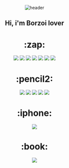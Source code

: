 <div align = 'center'>
  
  ![header](https://capsule-render.vercel.app/api?type=Cylinder&color=0:fff1eb,100:ace0f9&height=250&section=header&text=Seung_min&fontColor=363636&fontSize=60&animation=fadeIn&fontAlign=50&fontAlignY=40&desc=SEMYEONG&nbsp;COMPUTER&nbsp;HIGH&nbsp;SCHOOL&descAlignY=65)
  </div>
  
  
  <h2 align = 'center'>
    Hi, i'm Borzoi lover
  </h2>
  
  <!-- 기술 -->
  
  <h1 align = 'center'>
    :zap:
  </h1>
  
  <div align = 'center'>
    <!-- 파이쏘노노논 -->
    <a><img src="https://img.shields.io/badge/python-3776AB?style=for-the-badge&logo=python&logoColor=white"></a>
    <!-- HTML -->
    <a><img src="https://img.shields.io/badge/HTML5-ffffff?style=for-the-badge&logo=HTML5&logoColor=E34F26"></a>
    <!-- CSS -->
    <a><img src="https://img.shields.io/badge/css3-ffffff?style=for-the-badge&logo=css3&logoColor=1572B6"></a>
    <!-- JS -->
    <a><img src="https://img.shields.io/badge/javascript-000000?style=for-the-badge&logo=javascript&logoColor=F7DF1E"></a>
    <!-- React -->
    <a><img src="https://img.shields.io/badge/react-000000?style=for-the-badge&logo=react&logoColor=61DAFB"></a>
    <!-- Vue -->
    <a><img src="https://img.shields.io/badge/vue.js-ffffff?style=for-the-badge&logo=vuedotjs&logoColor=4FC08D"></a>
    <!-- PhotoShop -->
    <a><img src="https://img.shields.io/badge/photoshop-ffffff?style=for-the-badge&logo=adobephotoshop&logoColor=31A8FF"></a>
  </div>
  
  <!-- 편집 -->
  
  <h1 align = 'center'>
    :pencil2:
  </h1>
  <div align = 'center'>
    <!-- PhotoShop -->
    <a><img src="https://img.shields.io/badge/photoshop-ffffff?style=for-the-badge&logo=adobephotoshop&logoColor=31A8FF"></a>
    <!-- Premierepro -->
    <a><img src="https://img.shields.io/badge/premierepro-ffffff?style=for-the-badge&logo=adobepremierepro&logoColor=9999FF"></a>
    <!-- Illustrator -->
    <a><img src="https://img.shields.io/badge/illustrator-ffffff?style=for-the-badge&logo=adobeillustrator&logoColor=FF9A00"></a>
    <!-- aftereffects -->
    <a><img src="https://img.shields.io/badge/aftereffects-ffffff?style=for-the-badge&logo=adobeaftereffects&logoColor=9999FF"></a>
      <!-- Illustrator -->
    <a><img src="https://img.shields.io/badge/powerpoint-ffffff?style=for-the-badge&logo=microsoftpowerpoint&logoColor=B7472A"></a>
  </div>
  
  
  
  <!-- 연락 -->
  <h1 align = 'center'>
    :iphone:
  </h1>
  
  <div align = 'center'>
    <!-- 인스타그램 -->
  <a href="https://www.instagram.com/yun0_531/" target="_blank"><img src="https://img.shields.io/badge/instargram-E4405F?style=for-the-badge&logo=instagram&logoColor=white"></a>
  </div>
  
  
  <h1 align = 'center'>
    :book:
  </h1>
  
  <div align = 'center'>
    <!-- 티스토리 -->
  <a href="https://ysm811295.tistory.com/" target="_blank"><img src="https://img.shields.io/badge/tistory-ffffff?style=for-the-badge&logo=tistory&logoColor=000000"></a>
  
  </div>
  
